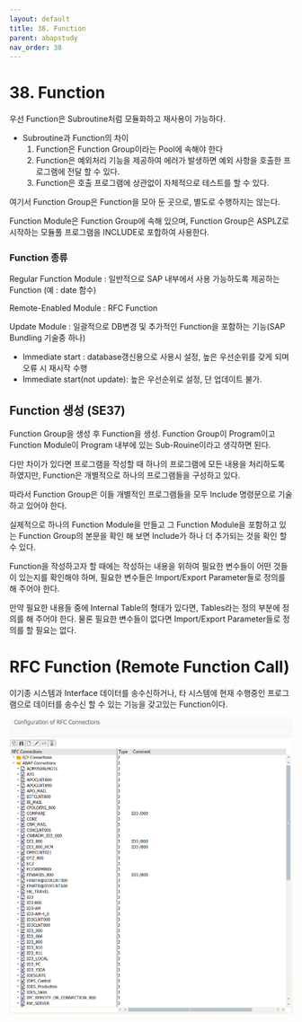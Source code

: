 ```yaml
---
layout: default
title: 38. Function
parent: abapstudy
nav_order: 38
---
```


# 38. Function

우선 Function은 Subroutine처럼 모듈화하고 재사용이 가능하다.

- Subroutine과 Function의 차이
  1. Function은 Function Group이라는 Pool에 속해야 한다
  2. Function은 예외처리 기능을 제공하여 에러가 발생하면 예외 사항을 호출한 프로그램에 전달 할 수 있다.
  3. Function은 호출 프로그램에 상관없이 자체적으로 테스트를 할 수 있다.

여기서 Function Group은 Function을 모아 둔 곳으로, 별도로 수행하지는 않는다.

Function Module은 Function Group에 속해 있으며, Function Group은 ASPLZ로 시작하는 모듈풀 프로그램을 INCLUDE로 포합하여 사용한다.

### Function 종류

Regular Function Module : 일반적으로 SAP 내부에서 사용 가능하도록 제공하는 Function (예 : date 함수)

Remote-Enabled Module : RFC Function

Update Module : 일괄적으로 DB변경 및 추가적인 Function을 포함하는 기능(SAP Bundling 기술중 하나)
- Immediate start : database갱신용으로 사용시 설정, 높은 우선순위를 갖게 되며 오류 시 재시작 수행
- Immediate start(not update): 높은 우선순위로 설정, 단 업데이트 불가.

## Function 생성 (SE37)

Function Group을 생성 후 Function을 생성. Function Group이 Program이고 Function Module이 Program 내부에 있는 Sub-Rouine이라고 생각하면 된다.

다만 차이가 있다면 프로그램을 작성할 때 하나의 프로그램에 모든 내용을 처리하도록 하였지만, Function은 개별적으로 하나의 프로그램들을 구성하고 있다.

따라서 Function Group은 이들 개별적인 프로그램들을 모두 Include 명령문으로 기술하고 있어야 한다. 

실제적으로 하나의 Function Module을 만들고 그 Function Module을 포함하고 있는 Function Group의 본문을 확인 해 보면 Include가 하나 더 추가되는 것을 확인 할 수 있다.

Function을 작성하고자 할 때에는 작성하는 내용을 위하여 필요한 변수들이 어떤 것들이 있는지를 확인해야 하며, 필요한 변수들은 Import/Export Parameter들로 정의를 해 주어야 한다.

만약 필요한 내용들 중에 Internal Table의 형태가 있다면, Tables라는 정의 부분에 정의를 해 주어야 한다. 물론 필요한 변수들이 없다면 Import/Export Parameter들로 정의를 할 필요는 없다.

# RFC Function (Remote Function Call)

이기종 시스템과 Interface 데이터를 송수신하거나, 타 시스템에 현재 수행중인 프로그램으로 데이터를 송수신 할 수 있는 기능을 갖고있는 Function이다.

![Untitled](./abapstudy_img/abapstudy_64.png)
